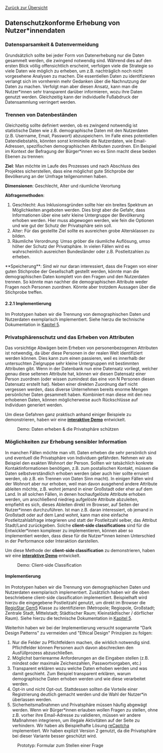 <div class="page-break"></div>
<div class="print-hide">
<a href="../HTML.html">Zurück zur Übersicht</a>
</div>

## Datenschutzkonforme Erhebung von Nutzer\*innendaten

### Datensparsamkeit & Datenvermeidung

Grundsätzlich sollte bei jeder Form von Datenerhebung nur die Daten gesammelt werden, die zwingend notwendig sind. Während dies auf den ersten Blick völlig offensichtlich erscheint, verfolgen viele die Strategie so viele Daten wie möglich zu erheben, um z.B. nachträglich noch nicht vorgesehene Analysen zu machen. Die essentiellen Daten zu identifizieren verlangt sich im vornherein mehr Gedanken über die Nachnutzung der Daten zu machen. Verfolgt man aber diesen Ansatz, kann man die Nutzer\*innen sehr transparent darüber informieren, wozu ihre Daten genutzt werden. Gleichzeitig kann der individuelle Fußabdruck der Datensammlung verringert werden.

### Trennen von Datenbeständen

Gleichzeitig sollte definiert werden, ob es zwingend notwendig ist statistische Daten wie z.B. demographische Daten mit den Nutzerdaten (z.B. Username, Email, Passwort) abzuspeichern. Im Falle eines potentiellen Datendiebstahls, könnten sonst kriminielle die Nutzerdaten, wie Email-Adressen, spezifischen demographischen Attributen zuordnen. Ein Beispiel im Kontext der Befragung der Bürger\*innen wo es Sinn macht diese beiden Ebenen zu trennen:

**Ziel**: Man möchte im Laufe des Prozesses und nach Abschluss des Projektes sicherstellen, dass eine möglichst gute Stichprobe der Bevölkerung an der Umfrage teilgenommen haben.

**Dimensionen**: Geschlecht, Alter und räumliche Verortung

**Abfragemethoden**:
1. Geschlecht: Aus Inklusionsgründen sollte hier ein breites Spektrum an Möglichkeiten angeboten werden. Dies birgt aber die Gefahr, dass Informationen über eine sehr kleine Untergruppe der Bevölkerung erhoben werden. Hier muss abgewogen werden, wie fein die Optionen und wie gut der Schutz der Privatsphäre sein soll.
2. Alter: Für das gestellte Ziel sollte es ausreichen grobe Altersklassen zu bilden.
3. Räumliche Verordnung: Umso gröber die räumliche Auflösung, umso höher der Schutz der Privatsphäre. In vielen Fällen wird es wahrscheinlich ausreichen Bundesländer oder z.B. Postleitzahlen zu erheben.
<div class="page-break"></div>
**Speicherung**: Sind wir nur daran interessiert, dass die Fragen von einer guten Stichprobe der Gesellschaft gestellt werden, könnte man die demographischen Daten komplett von den Fragen und den Nutzerdaten trennen. So könnte man nachher die demographischen Attribute weder Fragen noch Personen zuordnen. Könnte aber trotzdem Aussagen über die Stichprobe treffen.

#### 2.2.1 Implementierung

Im Prototypen haben wir die Trennung von demographischen Daten und Nutzerdaten exemplarisch implementiert. Siehe hierzu die technische Dokumentation in <a class="local" href="chapter05.html">Kapitel 5</a>.

### Privatsphärenschutz und das Erheben von Attributen

Das vorsichtige Abwägen beim Erheben von personenbezogenen Attributen ist notwendig, da über diese Personen in der realen Welt identifiziert werden können. Dies kann zum einen passieren, weil es innerhalb der untersuchten Zielgruppe sehr kleine Untergruppen mit bestimmten Attributen gibt. Wenn in der Datenbank nun eine Datensatz vorliegt, welcher genau diese seltenen Attribute hat, können wir diesen Datensatz einer Person zuordnen (oder wissen zumindest das eine von N Personen diesen Datensatz erstellt hat). Neben einer direkten Zuordnung darf nicht vergessen werden, dass diverse Unternehmen bereits enorme Mengen persönlicher Daten gesammelt haben. Kombiniert man diese mit den neu erhobenen Daten, können möglicherweise auch Rückschlüsse auf Individuen generiert werden.

Um diese Gefahren ganz praktisch anhand einiger Beispiele zu demonstrieren, haben wir eine [**interaktive Demo**](https://sampling.locobss.vislab.io/?lang=de)<sup class="print"></sup> entwickelt.

<figure>
<figcaption>Demo: Daten erheben & die Privatsphäre schützen</figcaption>
<center><img src="https://sebastian-meier.github.io/LoCobSS-documentation/assets/images/privacy-sampling.png" alt="" /></center>
</figure>

<div class="page-break"></div>

### Möglichkeiten zur Erhebung sensibler Information

In manchen Fällen möchte man vllt. Daten erheben die sehr persönlich sind und eventuell die Privatsphäre von Individuen gefährden. Nehmen wir als Beispiel den exakten Wohnort der Person. Sollten wir tatsächlich konkrete Kontaktinformationen benötigen, z.B. zum postalischen Kontakt, müssen die Daten selbstverständlich erhoben werden (aber auch hier sollte erruiert werden, ob z.B. ein Trennen von Daten Sinn macht). In einigen Fällen wird der Wohnort aber nur erhoben, weil man davon ausgehend andere Attribute ableiten möchte, z.B. wohnt jemand in einer Großstadt oder eher auf dem Land. In all solchen Fällen, in denen hochaufgelöste Attribute erhoben werden, um anschließend niedrieg aufgelöste Attribute abzuleiten, empfiehlt es sich, dieses Ableiten direkt im Browser, auf Seiten der Nutzer\*innen durchzuführen. Ist man z.B. daran interessiert, ob jemand in Großstadt oder auf dem Land wohnt, kann man eine einfache Postleitzahlabfrage integrieren und statt der Postleitzahl selber, das Attribut Stadt/Land zurückgeben. Solche **client-side classifications** sind für die Entwickler\*innen komplexer zu implementieren, können aber so implementiert werden, dass diese für die Nutzer\*innen keinen Unterschied in der Performance oder Interaktion darstellen.

Um diese Methode der **client-side classification** zu demonstrieren, haben wir eine [**interaktive Demo**](https://privacy.locobss.vislab.io?lang=de)<sup class="print"></sup> entwickelt.

<figure>
<figcaption>Demo: Client-side Classification</figcaption>
<center><img src="https://sebastian-meier.github.io/LoCobSS-documentation/assets/images/privacy-demo.png" alt="" /></center>
</figure>

<div class="page-break"></div>

#### Implementierung

Im Prototypen haben wir die Trennung von demographischen Daten und Nutzerdaten exemplarisch implementiert. Zusätzlich haben wir die oben beschriebene client-side classification implementiert. Beispielhaft wird hierzu die eingegebene Postleitzahl genutzt, um direkt im Browser die [RegioStar Gem5](https://www.bmvi.de/SharedDocs/DE/Artikel/G/regionalstatistische-raumtypologie.html)<sup class="print"></sup> Klasse zu identifizieren (Metropole; Regiopole, Großstadt; Zentrale Stadt, Mittelstadt; Städtischer Raum; Kleinstädtischer / dörflicher Raum). Siehe hierzu die technische Dokumentation in <a class="local" href="chapter05.html">Kapitel 5</a>.

Weiterhin haben wir bei der Implementierung versucht sogenannte "Dark Design Patterns" zu vermeiden und "Ethical Design" Prinzipien zu folgen:

1. Nur die Felder zu Pflichtfeldern machen, die wirklich notwendig sind. Pflichtfelder können Personen auch davon abschrecken den Ausfüllprozess abzuschließen.
2. Möglichst barrierearme Anforderungen an die Eingaben stellen (z.B. mindest oder maximale Zeichenzahlen, Passwortvorgaben, etc.)
3. Transparent erklären wozu welche Daten erhoben werden und was damit geschieht. Zum Beispiel transparent erklären, warum demographische Daten erhoben werden und wie diese verarbeitet werden.
4. Opt-in und nicht Opt-out. Stattdessen sollten die Vorteile einer Registrierung deutlich gemacht werden und die Wahl der Nutzer\*in überlassen werden.
5. Sicherheitsmaßnahmen und Privatsphäre müssen häufig abgewägt werden. Wenn wir Bürger\*innen erlauben wollen Fragen zu stellen, ohne z.B. vorher ihre Email-Adresse zu validieren, müssen wir andere Maßnahmen integrieren, um illegale Aktivitäten auf der Seite zu verhindern. Wir haben als Beispielhafte Lösung [reCaptcha](https://developers.google.com/recaptcha/docs/display)<sup class="print"></sup> implementiert. Wir haben explizit Version 2 genutzt, da die Privatsphäre bei dieser Variante besser geschützt wird.

<div class="page-break"></div>

<figure>
<figcaption>Prototyp: Formular zum Stellen einer Frage</figcaption>
<center><img src="https://sebastian-meier.github.io/LoCobSS-documentation/assets/images/form.png" alt="" /></center>
</figure>


